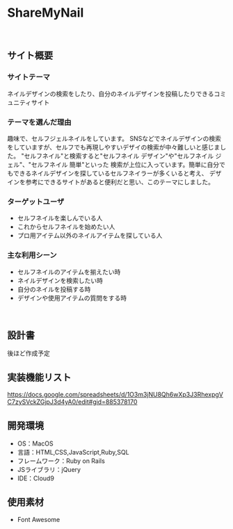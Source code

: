 # ShareMyNail
​
## サイト概要
### サイトテーマ
ネイルデザインの検索をしたり、自分のネイルデザインを投稿したりできるコミュニティサイト
​
### テーマを選んだ理由
趣味で、セルフジェルネイルをしています。
SNSなどでネイルデザインの検索をしていますが、セルフでも再現しやすいデザイの検索が中々難しいと感じました。
"セルフネイル"と検索すると"セルフネイル デザイン"や"セルフネイル ジェル"、"セルフネイル 簡単"といった
検索が上位に入っています。簡単に自分でもできるネイルデザインを探しているセルフネイラーが多くいると考え、
デザインを参考にできるサイトがあると便利だと思い、このテーマにしました。
​
### ターゲットユーザ
- セルフネイルを楽しんでいる人
- これからセルフネイルを始めたい人
- プロ用アイテム以外のネイルアイテムを探している人

### 主な利用シーン
- セルフネイルのアイテムを揃えたい時
- ネイルデザインを検索したい時
- 自分のネイルを投稿する時
- デザインや使用アイテムの質問をする時

​
## 設計書
後ほど作成予定

## 実装機能リスト
https://docs.google.com/spreadsheets/d/1O3m3jNU8Qh6wXp3J3RhexpgVC7zySVckZGjpJ3d4yA0/edit#gid=885378170


## 開発環境
- OS：MacOS
- 言語：HTML,CSS,JavaScript,Ruby,SQL
- フレームワーク：Ruby on Rails
- JSライブラリ：jQuery
- IDE：Cloud9

## 使用素材
- Font Awesome

